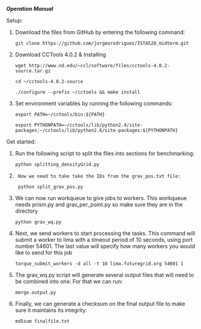 ***Operation Manual***

Setup:


1.	Download the files from GitHub by entering the following command:

    	git clone https://github.com/jorgeorodriguez/ISTA520_midterm.git


2.	Download CCTools 4.0.2 & Installing
	
    	wget http://www.nd.edu/~ccl/software/files/cctools-4.0.2-source.tar.gz

    	cd ~/cctools-4.0.2-source
    	
    	./configure --prefix ~/cctools && make install

3.	Set environment variables by running the following commands:

    	export PATH=~/cctools/bin:${PATH}
    	
    	export PYTHONPATH=~/cctools/lib/python2.4/site-packages:~/cctools/lib/python2.6/site-packages:${PYTHONPATH}




Get started:


1.	Run the following script to split the files into sections for benchmarking:

    	python splitting_densityGrid.py

2.  	Now we need to take take the IDs from the grav_pos.txt file:
    
    	python split_grav_pos.py


3.	We can now run workqueue to give jobs to workers. This workqueue needs prism.py and grav_per_point.py so make sure they are in the directory

    	python grav_wq.py
    

4.	Next, we send workers to start processing the tasks. This command will submit a worker to lima with a timeout period of 10 seconds, using port number 54601. 
    	The last value will specify how many workers you would like to send for this job

    	torque_submit_workers -d all -t 10 lima.futuregrid.org 54601 1



5.	The grav_wq.py script will generate several output files that will need to be combined into one. For that we can run:

    	merge.output.py


5.	Finally, we can generate a checksum on the final output file to make sure it maintains its integrity:

    	md5sum finalfile.txt

